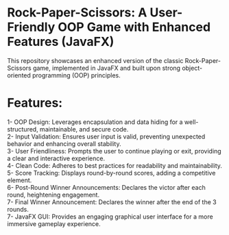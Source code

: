 # Rock-Paper-Scissors: A User-Friendly OOP Game with Enhanced Features (JavaFX)
This repository showcases an enhanced version of the classic Rock-Paper-Scissors game, implemented in JavaFX and built upon strong object-oriented programming (OOP) principles.

# Features:
1- OOP Design: Leverages encapsulation and data hiding for a well-structured, maintainable, and secure code.</br>
2- Input Validation: Ensures user input is valid, preventing unexpected behavior and enhancing overall stability.</br>
3- User Friendliness: Prompts the user to continue playing or exit, providing a clear and interactive experience.</br>
4- Clean Code: Adheres to best practices for readability and maintainability.</br>
5- Score Tracking: Displays round-by-round scores, adding a competitive element.</br>
6- Post-Round Winner Announcements: Declares the victor after each round, heightening engagement.</br>
7- Final Winner Announcement: Declares the winner after the end of the 3 rounds.</br>
7- JavaFX GUI: Provides an engaging graphical user interface for a more immersive gameplay experience.</br>
